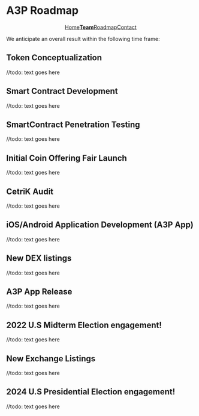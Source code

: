 # A3P Roadmap

<div class="outter" style="display: flex; widht: 100%; justify-content: center;">
    <div style=""><a href="https://the-zeitgeist-movement.github.io/A3P">Home</a></div>
    <div style=""><a href="https://the-zeitgeist-movement.github.io/A3P/team"><strong>Team</strong></div>
    <div style=""><a href="https://the-zeitgeist-movement.github.io/A3P/roadmap">Roadmap</a></div>
    <div style=""><a href="https://the-zeitgeist-movement.github.io/A3P/contact">Contact</a></div>
</div>

We anticipate an overall result within the following time frame:

## Token Conceptualization
//todo: text goes here

## Smart Contract Development
//todo: text goes here

## SmartContract Penetration Testing
//todo: text goes here

## Initial Coin Offering Fair Launch
//todo: text goes here

## CetriK Audit
//todo: text goes here

## iOS/Android Application Development (A3P App)
//todo: text goes here

## New DEX listings
//todo: text goes here

## A3P App Release
//todo: text goes here

## 2022 U.S Midterm Election engagement!
//todo: text goes here

## New Exchange Listings
//todo: text goes here

## 2024 U.S Presidential Election engagement!
//todo: text goes here
